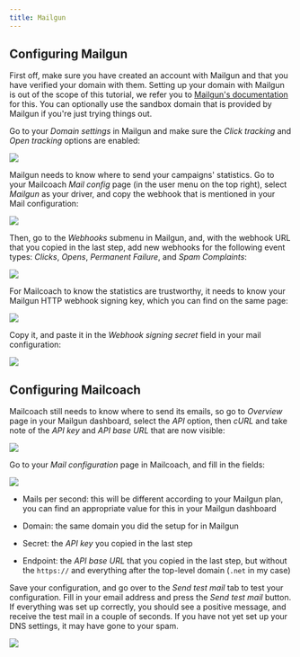 ```yaml
---
title: Mailgun
---
```


## Configuring Mailgun

First off, make sure you have created an account with Mailgun and that you have verified your domain with them. Setting up your domain with Mailgun is out of the scope of this tutorial, we refer you to [Mailgun's documentation](https://documentation.mailgun.com/en/latest/user_manual.html#verifying-your-domain) for this. You can optionally use the sandbox domain that is provided by Mailgun if you're just trying things out.

Go to your _Domain settings_ in Mailgun and make sure the _Click tracking_ and _Open tracking_ options are enabled:

![](https://mailcoach.app/images/docs/mailgun-domain-settings.png)

Mailgun needs to know where to send your campaigns' statistics. Go to your Mailcoach _Mail config_ page (in the user menu on the top right), select _Mailgun_ as your driver, and copy the webhook that is mentioned in your Mail configuration:

![](https://mailcoach.app/images/docs/app/mail-configuration/mailgun-copy-webhook.png)

Then, go to the _Webhooks_ submenu in Mailgun, and, with the webhook URL that you copied in the last step, add new webhooks for the following event types: _Clicks_, _Opens_, _Permanent Failure_, and _Spam Complaints_:

![](https://mailcoach.app/images/docs/mailgun-webhooks.png)

For Mailcoach to know the statistics are trustworthy, it needs to know your Mailgun HTTP webhook signing key, which you can find on the same page:

![](https://mailcoach.app/images/docs/app/mail-configuration/mailgun-copy-webhook-signing-key.png)

Copy it, and paste it in the _Webhook signing secret_ field in your mail configuration:

![](https://mailcoach.app/images/docs/app/mail-configuration/mailgun-copy-webhook-signing-key.png)

## Configuring Mailcoach

Mailcoach still needs to know where to send its emails, so go to _Overview_ page in your Mailgun dashboard, select the _API_ option, then _cURL_ and take note of the _API key_ and _API base URL_ that are now visible:

![](https://mailcoach.app/images/docs/app/mail-configuration/mailgun-api-key.png)

Go to your _Mail configuration_ page in Mailcoach, and fill in the fields:

![](https://mailcoach.app/images/docs/app/mail-configuration/mailgun-setup-mail-config.png)

- Mails per second: this will be different according to your Mailgun plan, you can find an appropriate value for this in your Mailgun dashboard

- Domain: the same domain you did the setup for in Mailgun

- Secret: the _API key_ you copied in the last step

- Endpoint: the _API base URL_ that you copied in the last step, but without the `https://` and everything after the top-level domain (`.net` in my case)

Save your configuration, and go over to the _Send test mail_ tab to test your configuration. Fill in your email address and press the _Send test mail_ button. If everything was set up correctly, you should see a positive message, and receive the test mail in a couple of seconds. If you have not yet set up your DNS settings, it may have gone to your spam.

![](https://mailcoach.app/images/docs/app/mail-configuration/successful-test-mail.png)
